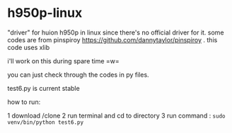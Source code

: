 # h950p-linux
"driver" for huion h950p in linux since there's no official driver for it. some codes are from pinspiroy https://github.com/dannytaylor/pinspiroy . this code uses xlib

i'll work on this during spare time =w=

you can just check through the codes in py files.

test6.py is current stable

how to run:

1 download /clone
2 run terminal and cd to directory
3 run command : ```sudo venv/bin/python test6.py```

